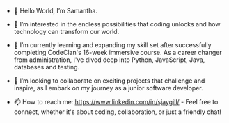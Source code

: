 - 👋 Hello World, I’m Samantha.

- 👀 I’m interested in the endless possibilities that coding unlocks and how technology can transform our world.

- 🌱 I’m currently learning and expanding my skill set after successfully completing CodeClan's 16-week immersive course. As a career changer from administration, I've dived deep into Python, JavaScript, Java, databases and testing.

- 💞️ I’m looking to collaborate on exciting projects that challenge and inspire, as I embark on my journey as a junior software developer.

- 📫 How to reach me: https://www.linkedin.com/in/sjaygill/ - Feel free to connect, whether it's about coding, collaboration, or just a friendly chat!
<!---
samjaygill/samjaygill is a ✨ special ✨ repository because its `README.md` (this file) appears on your GitHub profile.
You can click the Preview link to take a look at your changes.
--->
